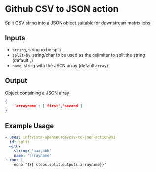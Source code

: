 # Github CSV to JSON action

Split CSV string into a JSON object suitable for downstream matrix jobs.

## Inputs
- `string`, string to be split
- `split-by`, string/char to be used as the delimiter to split the string (default `,`)
- `name`, string with the JSON array (default `array`)

## Output
Object containing a JSON array
```json
{
    'arrayname': ['first','second']
}
```

## Example Usage

```yml
- uses: infovista-opensource/csv-to-json-action@v1
  id: split
  with:
    string: 'aaa,bbb'
    name: 'arrayname'
- run: | 
    echo "${{ steps.split.outputs.arrayname}}"
  ```